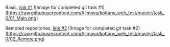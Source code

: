 Basic, 
[link #1](https://raw.githubusercontent.com/Alimova/kottans_web_test/master/task_0/01_Main.png)
![Image for completed git task #1]
(https://raw.githubusercontent.com/Alimova/kottans_web_test/master/task_0/01_Main.png)

Remoted repositories, 
[link #2](https://raw.githubusercontent.com/Alimova/kottans_web_test/master/task_0/02_Remote.png)
![Image for completed git task #2]
(https://raw.githubusercontent.com/Alimova/kottans_web_test/master/task_0/02_Remote.png)

